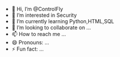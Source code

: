 - 👋 Hi, I’m @ControlFly
- 👀 I’m interested in Security
- 🌱 I’m currently learning Python,HTML,SQL
- 💞️ I’m looking to collaborate on ...
- 📫 How to reach me ...
- 😄 Pronouns: ...
- ⚡ Fun fact: ...

<!---
ControlFly/ControlFly is a ✨ special ✨ repository because its `README.md` (this file) appears on your GitHub profile.
You can click the Preview link to take a look at your changes.
--->
